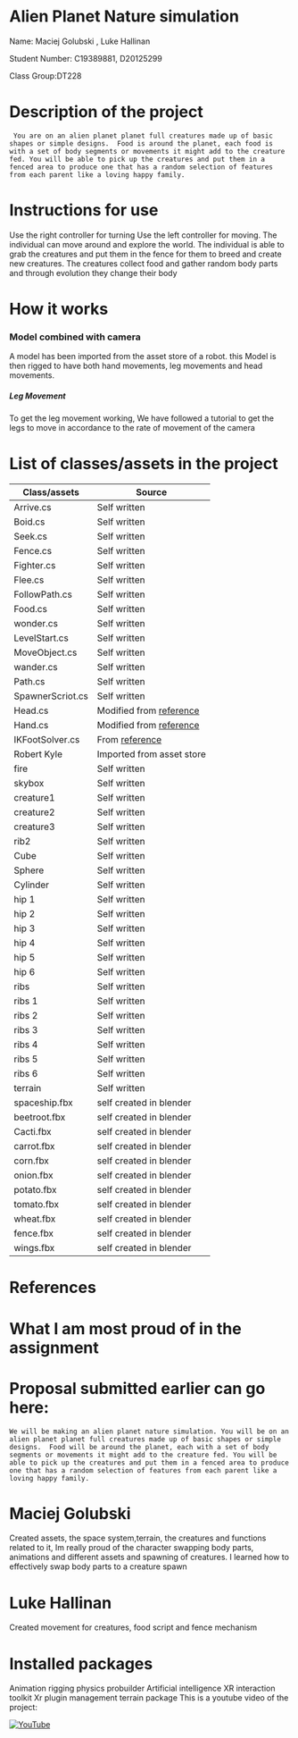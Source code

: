 # Alien Planet Nature simulation

Name: Maciej Golubski , Luke Hallinan


Student Number: C19389881, D20125299

Class Group:DT228

# Description of the project
	 You are on an alien planet planet full creatures made up of basic shapes or simple designs.  Food is around the planet, each food is with a set of body segments or movements it might add to the creature fed. You will be able to pick up the creatures and put them in a fenced area to produce one that has a random selection of features from each parent like a loving happy family.
# Instructions for use
Use the right controller for turning
Use the left controller for moving.
The individual can move around and explore the world.
The individual is able to grab the creatures and put them in the fence for them to breed and create new creatures.
The creatures collect food and gather random body parts and through evolution they change their body

# How it works
### Model combined with camera
A model has been imported from the asset store of a robot.
this Model is then rigged to have both hand movements, leg movements and head movements.
##### Leg Movement 
To get the leg movement working,
We have followed a tutorial to get the legs to move in accordance to the rate of movement of the camera

# List of classes/assets in the project 

| Class/assets 				| Source |
|---------------------------|-----------|
| Arrive.cs 	            | Self written |e
| Boid.cs			        | Self written |e
| Seek.cs		            | Self written |
| Fence.cs	                | Self written |
| Fighter.cs			    | Self written |e
| Flee.cs	                | Self written |e
| FollowPath.cs             | Self written |e
| Food.cs	                | Self written |
| wonder.cs	                | Self written |
| LevelStart.cs	            | Self written |
| MoveObject.cs	            | Self written |
| wander.cs	                | Self written |
| Path.cs	                | Self written |e
| SpawnerScriot.cs	        | Self written |
| Head.cs					| Modified from [reference](https://www.youtube.com/watch?v=MYOjQICbd8I&list=PLwz27aQG0IIK88An7Gd16An9RrdCXKBAB&index=19) |
| Hand.cs					| Modified from [reference](https://www.youtube.com/watch?v=MYOjQICbd8I&list=PLwz27aQG0IIK88An7Gd16An9RrdCXKBAB&index=19)  |
| IKFootSolver.cs 			| From [reference](https://www.youtube.com/watch?v=1Xr3jB8ik1g&t=256s) |
| Robert Kyle				| Imported from asset store |
| fire						| Self written |
| skybox					| Self written |
| creature1					| Self written |
| creature2					| Self written |
| creature3				    | Self written |
| rib2					    | Self written |
| Cube						| Self written |
| Sphere					| Self written |
| Cylinder					| Self written |
| hip 1					    | Self written |
| hip 2					    | Self written |
| hip 3 				    | Self written |
| hip 4					    | Self written |
| hip 5					    | Self written |
| hip 6					    | Self written |
| ribs 					    | Self written |
| ribs 1					| Self written |
| ribs 2					| Self written |
| ribs 3				    | Self written |
| ribs 4					| Self written |
| ribs 5					| Self written |
| ribs 6					| Self written |
| terrain					| Self written |
| spaceship.fbx				| self created in blender |
| beetroot.fbx				| self created in blender |
| Cacti.fbx				    | self created in blender |
| carrot.fbx				| self created in blender |
| corn.fbx				    | self created in blender |
| onion.fbx				    | self created in blender |
| potato.fbx				| self created in blender |
| tomato.fbx				| self created in blender |
| wheat.fbx				    | self created in blender |
| fence.fbx				    | self created in blender |
| wings.fbx				    | self created in blender |
# References

# What I am most proud of in the assignment

# Proposal submitted earlier can go here:
	We will be making an alien planet nature simulation. You will be on an alien planet planet full creatures made up of basic shapes or simple designs.  Food will be around the planet, each with a set of body segments or movements it might add to the creature fed. You will be able to pick up the creatures and put them in a fenced area to produce one that has a random selection of features from each parent like a loving happy family.

# Maciej Golubski
 Created assets, the space system,terrain, the creatures and functions related to it, Im really proud of the character swapping body parts, animations and different assets and spawning of creatures. I learned how to effectively swap body parts to a creature spawn
# Luke Hallinan 
 Created movement for creatures, food script and fence mechanism 
# Installed packages
Animation rigging 
physics 
probuilder
Artificial intelligence
XR interaction toolkit
Xr plugin management
terrain package
This is a youtube video of the project:

[![YouTube](http://img.youtube.com/vi/EQzX3p8FefY/0.jpg)](https://www.youtube.com/watch?v=EQzX3p8FefY)
